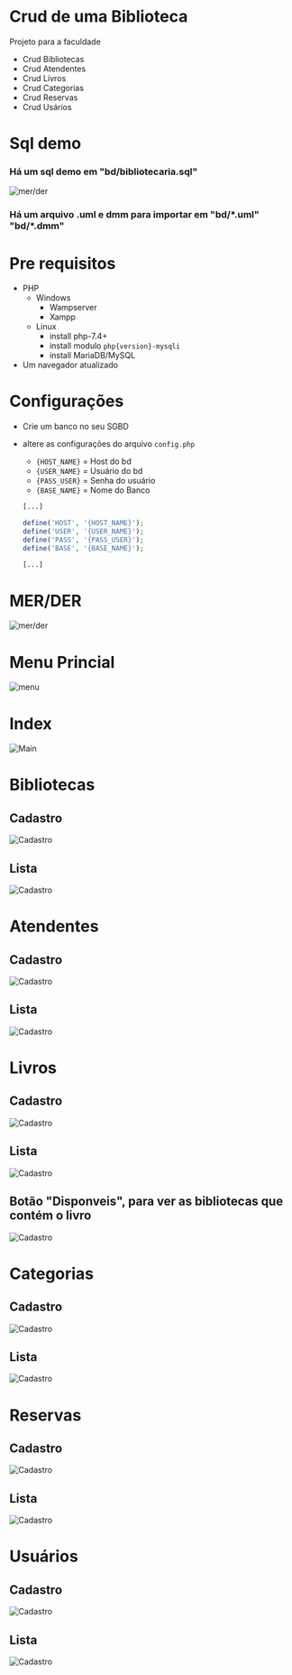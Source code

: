 # Crud de uma Biblioteca
Projeto para a faculdade

+ Crud Bibliotecas
+ Crud Atendentes
+ Crud Livros
+ Crud Categorias
+ Crud Reservas
+ Crud Usários

# Sql demo
### Há um sql demo em "bd/bibliotecaria.sql"
![mer/der](bd/der-bibliotecaria.png)
### Há um arquivo .uml e dmm para importar em "bd/\*.uml" "bd/\*.dmm"

# Pre requisitos
+ PHP 
    + Windows
        + Wampserver
        + Xampp
    + Linux 
        + install php-7.4+
        + install modulo ```php{version}-mysqli```
        + install MariaDB/MySQL
+ Um navegador atualizado

# Configurações
+ Crie um banco no seu SGBD
+ altere as configurações do arquivo `config.php`
    + `{HOST_NAME}` = Host do bd
    + `{USER_NAME}` = Usuário do bd
    + `{PASS_USER}` = Senha do usuário
    + `{BASE_NAME}` = Nome do Banco

    ```php  
    [...]

    define('HOST', '{HOST_NAME}');
    define('USER', '{USER_NAME}');
    define('PASS', '{PASS_USER}');
    define('BASE', '{BASE_NAME}');
    
    [...]

    ```
# MER/DER
![mer/der](bd/bibliotecaria.png)

# Menu Princial
![menu](img/menu.png)

# Index
![Main](img/main.png)

# Bibliotecas

## Cadastro
![Cadastro](img/b-cad.png)
## Lista
![Cadastro](img/b-lista.png)


# Atendentes

## Cadastro
![Cadastro](img/at-cad.png)
## Lista
![Cadastro](img/at-lista.png)

# Livros
## Cadastro
![Cadastro](img/li-cad.png)
## Lista
![Cadastro](img/li-lista.png)

## Botão "Disponveis", para ver as bibliotecas que contém o livro
![Cadastro](img/li-dispo.png)

# Categorias
## Cadastro
![Cadastro](img/cat-cad.png)
## Lista
![Cadastro](img/cat-lista.png)

# Reservas
## Cadastro
![Cadastro](img/re-cad.png)
## Lista
![Cadastro](img/re-lista.png)

# Usuários
## Cadastro
![Cadastro](img/us-cad.png)
## Lista
![Cadastro](img/us-lista.png)